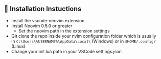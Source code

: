 ## 🧰 Installation Instuctions

- Install the vscode-neovim extension
- Install Neovim 0.5.0 or greater
  - Set the neovim path in the extension settings
- Git clone the repo inside your nvim configuration folder which is usually in `C:\Users\%USERNAME%\AppData\Local\` (Windows) or in `$HOME/.config/` (Linux)
- Change your init.lua path in your VSCode settings.json
